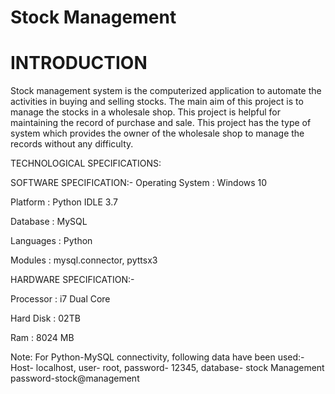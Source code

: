 # Stock Management

# INTRODUCTION
Stock management system is the computerized application to automate the activities in buying and selling stocks.
The main aim of this project is to manage the stocks in a wholesale shop. This project is helpful for maintaining the record of purchase and sale.
This project has the type of system which provides the owner of the wholesale shop to manage the records without any difficulty.


TECHNOLOGICAL SPECIFICATIONS:

SOFTWARE SPECIFICATION:-
Operating System	:	Windows 10

Platform			:	Python IDLE 3.7

Database			:	MySQL

Languages			:	Python

Modules       : mysql.connector, pyttsx3


HARDWARE SPECIFICATION:-             

Processor			: 	i7 Dual Core

Hard Disk			:	02TB

Ram				:	8024 MB

Note: For Python-MySQL connectivity, following data have been used:-
Host- localhost, user- root, password- 12345, database- stock
Management password-stock@management


